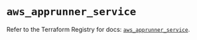 # `aws_apprunner_service`

Refer to the Terraform Registry for docs: [`aws_apprunner_service`](https://registry.terraform.io/providers/hashicorp/aws/5.94.0/docs/resources/apprunner_service).
